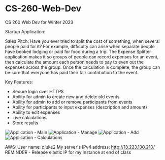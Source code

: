 # CS-260-Web-Dev
CS 260 Web Dev for Winter 2023

Startup Application:

Sales Pitch:
Have you ever tried to split the cost of something, when several people paid for it? For example, difficulty can arise when separate people have booked lodging or paid for food during a trip. The Expense Splitter application makes it so groups of people can record expenses for an event, then calculate the amount each person needs to pay to even out the expenses across the group. Once the calculation is complete, the group can be sure that everyone has paid their fair contribution to the event.

Key Features:
- Secure login over HTTPS
- Ability for admin to create new and delete old events
- Ability for admin to add or remove participants from events
- Ability for participants to input expenses (description and amount)
- Ability to edit expenses
- Live calculations
- Store results

![Application - Main](https://user-images.githubusercontent.com/123618573/215209048-bc01d015-4123-4ad0-a337-a219b43b9db4.jpg)
![Application - Manage](https://user-images.githubusercontent.com/123618573/215209121-e9910ad6-1804-457b-b159-fa90c5d52f93.jpg)
![Application - Add](https://user-images.githubusercontent.com/123618573/215209160-ff436334-4a9f-45a2-add0-712b99e29bef.jpg)
![Application - Calculations](https://user-images.githubusercontent.com/123618573/215209180-bedaacd8-b0cb-40de-9b3f-1b8d69bc4921.jpg)

AWS:
User name: dluke2
My server's IPv4 address: http://18.223.130.210/
REMINDER - Release elastic IP for my instance at end of class
